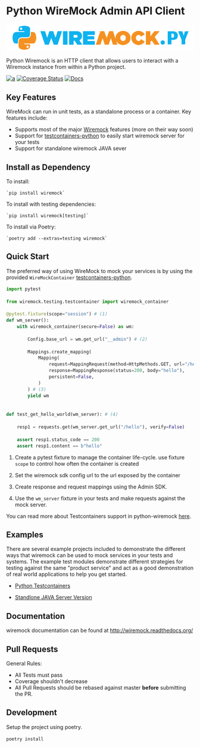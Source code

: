 # Python WireMock Admin API Client

<p align="center">
    <a href="https://wiremock.org/docs/solutions/python/" target="_blank">
        <img width="512px" src="docs/images/python-wiremock-horizontal.png" alt="WireMock Logo"/>
    </a>
</p>

Python Wiremock is an HTTP client that allows users to interact with a Wiremock instance from within a Python project.

[![a](https://img.shields.io/badge/slack-%23wiremock%2Fpython-brightgreen?style=flat&logo=slack)](https://slack.wiremock.org/)
[![Coverage Status](https://coveralls.io/repos/github/wiremock/python-wiremock/badge.svg?branch=master)](https://coveralls.io/github/wiremock/python-wiremock?branch=master)
[![Docs](https://img.shields.io/badge/docs-latest-brightgreen.svg)](http://wiremock.readthedocs.org/)

## Key Features

WireMock can run in unit tests, as a standalone process or a container. Key features include:

- Supports most of the major [Wiremock](https://wiremock.org/docs) features (more on their way soon)
- Support for [testcontainers-python](https://github.com/testcontainers/testcontainers-python) to easily start wiremock server for your tests
- Support for standalone wiremock JAVA sever

## Install as Dependency

To install:

    `pip install wiremock`

To install with testing dependencies:

    `pip install wiremock[testing]`

To install via Poetry:

    `poetry add --extras=testing wiremock`

## Quick Start

The preferred way of using WireMock to mock your services is by using the provided `WireMockContainer` [testcontainers-python](https://github.com/testcontainers/testcontainers-python).

```python
import pytest

from wiremock.testing.testcontainer import wiremock_container

@pytest.fixture(scope="session") # (1)
def wm_server():
    with wiremock_container(secure=False) as wm:

        Config.base_url = wm.get_url("__admin") # (2)

        Mappings.create_mapping(
            Mapping(
                request=MappingRequest(method=HttpMethods.GET, url="/hello"),
                response=MappingResponse(status=200, body="hello"),
                persistent=False,
            )
        ) # (3)
        yield wm


def test_get_hello_world(wm_server): # (4)

    resp1 = requests.get(wm_server.get_url("/hello"), verify=False)

    assert resp1.status_code == 200
    assert resp1.content == b"hello"
```

1. Create a pytest fixture to manage the container life-cycle. use fixture `scope` to control how often the container is created

2. Set the wiremock sdk config url to the url exposed by the container

3. Create response and request mappings using the Admin SDK.

4. Use the `wm_server` fixture in your tests and make requests against the mock server.

You can read more about Testcontainers support in python-wiremock [here](docs/testcontainers.md).

## Examples

There are several example projects included to demonstrate the different ways that wiremock can be used to mock
services in your tests and systems. The example test modules demonstrate different strategies for testing against
the same "product service" and act as a good demonstration of real world applications to help you get started.

- [Python Testcontainers](examples/tests/test_containers.py)

- [Standlone JAVA Server Version](examples/tests/test_java_server.py)

## Documentation

wiremock documentation can be found at http://wiremock.readthedocs.org/

## Pull Requests

General Rules:

- All Tests must pass
- Coverage shouldn't decrease
- All Pull Requests should be rebased against master **before** submitting the PR.

## Development

Setup the project using poetry.

`poetry install`
